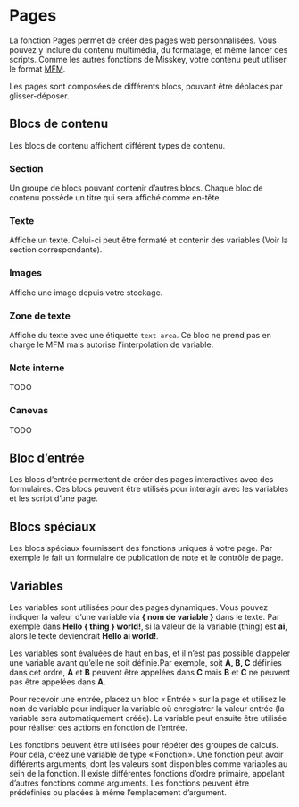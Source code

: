 # Pages

La fonction Pages permet de créer des pages web personnalisées. Vous pouvez y inclure du contenu multimédia, du formatage, et même lancer des scripts. Comme les autres fonctions de Misskey, votre contenu peut utiliser le format [MFM](./mfm.md).

Les pages sont composées de différents blocs, pouvant être déplacés par glisser-déposer.

## Blocs de contenu

Les blocs de contenu affichent différent types de contenu.

### Section

Un groupe de blocs pouvant contenir d’autres blocs. Chaque bloc de contenu possède un titre qui sera affiché comme en-tête.

### Texte

Affiche un texte. Celui-ci peut être formaté et contenir des variables (Voir la section correspondante).

### Images

Affiche une image depuis votre stockage.

### Zone de texte

Affiche du texte avec une étiquette `text area`. Ce bloc ne prend pas en charge le MFM mais autorise l’interpolation de variable.

### Note interne

TODO

### Canevas

TODO

## Bloc d’entrée

Les blocs d’entrée permettent de créer des pages interactives avec des formulaires. Ces blocs peuvent être utilisés pour interagir avec les variables et les script d’une page.

## Blocs spéciaux

Les blocs spéciaux fournissent des fonctions uniques à votre page. Par exemple le fait un formulaire de publication de note et le contrôle de page.

## Variables

Les variables sont utilisées pour des pages dynamiques. Vous pouvez indiquer la valeur d’une variable via <b>{ nom de variable }</b> dans le texte. Par exemple dans <b>Hello { thing } world!</b>, si la valeur de la variable (thing) est <b>ai</b>, alors le texte deviendrait <b>Hello ai world!</b>.

Les variables sont évaluées de haut en bas, et il n’est pas possible d’appeler une variable avant qu’elle ne soit définie.Par exemple, soit <b>A, B, C</b> définies dans cet ordre, <b>A</b> et <b>B</b> peuvent être appelées dans <b>C</b> mais <b>B</b> et <b>C</b> ne peuvent pas être appelées dans <b>A</b>.

Pour recevoir une entrée, placez un bloc « Entrée » sur la page et utilisez le nom de variable pour indiquer la variable où enregistrer la valeur entrée (la variable sera automatiquement créée).
La variable peut ensuite être utilisée pour réaliser des actions en fonction de l’entrée.

Les fonctions peuvent être utilisées pour répéter des groupes de calculs. Pour cela, créez une variable de type « Fonction ». Une fonction peut avoir différents arguments, dont les valeurs sont disponibles comme variables au sein de la fonction. Il existe différentes fonctions d’ordre primaire, appelant d’autres fonctions comme arguments. Les fonctions peuvent être prédéfinies ou placées à même l’emplacement d’argument.
